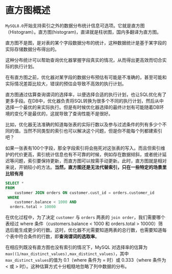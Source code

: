 # 直方图概述

`MySQL8.0`开始支持索引之外的数据分布统计信息可选项。它就是直方图（Histogram）。直方图(histogram)，直译就是柱状图，国内多翻译为直方图。

直方图不是图，是对表的某个字段数据分布的统计，这种数据统计是基于某字段的实际存储数据分布得出的。

这种分布统计可以帮助查询优化器掌握字段真实的情况，从而得出更高效而切合实际的执行计划。

在有直方图之前，优化器对某字段的数据分布预估有可能是不准确的，甚至可能和实际情况差距比较大，错误的预估会导致不高效的执行计划。

直方图通过估算查询谓词的选择率，以便选择合适的执行计划，也让SQL优化有了更多手段。在DB中，优化器负责将SQL转换为很多个不同的执行计划，然后从中选择一个最优的来实际执行。但是有时候优化器选择的最终计划有可能随着DB环境的变化不是最优的，这就导致了查询性能不是很好。

比如，优化器无法准确的知道每张表的实际行数以及参与过滤条件的列有多少个不同的值。当然不同类型的索引也可以解决这个问题，但是你不能每个列都建索引吧？

如果一张表有100个字段，那全字段索引将会拖死对这张表的写入。而且但索引维护的代价更高，索引统计信息也有不可靠的时候，例如存在数据倾斜，或者统计延迟等问题，索引要保持更新，而直方图可以按需手动更新。此时，直方图就是相对来说，开销较小的方法。**当然，直方图还是无法代替索引，只在一些特定的场景里比较有用**



```SQL
SELECT *
FROM 
	customer JOIN orders ON customer.cust_id = orders.customer_id
 WHERE
 	customer.balance < 1000 AND
  orders.total > 10000

```

在优化过程中，为了决定 `customer` 与 `orders` 两表的 `join order`，我们需要哪个表经过 where 条件（customers.balance < 1000 和 orders.total > 10000）筛选后能生成更少的行数。这时，优化器不光需要知道两表的总行数，也需要知道每个表中符合条件的行数，即**查询谓词的选取率**。


在相应列既没有直方图也没有索引的情况下，MySQL 对选择率的估算为`max((1/max_distinct_values),max_distinct_values)`，其中`max_distinct_values`的值为 0.1（where 条件为 = 时）或 0.333（where 条件为 < 或 > 时）。这种估算方式十分粗糙地忽略了列中数据的分布。​​